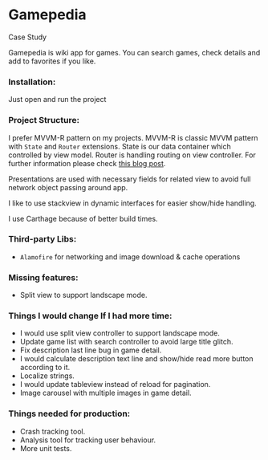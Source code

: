 # Gamepedia
Case Study

Gamepedia is wiki app for games. You can search games, check details and add to favorites if you like.

### Installation:
Just open and run the project

### Project Structure:
I prefer MVVM-R pattern on my projects. MVVM-R is classic MVVM pattern with `State` and `Router` extensions. State is our data container which controlled by view model. Router is handling routing on view controller. For further information please check [this blog post](https://medium.com/commencis/using-redux-with-mvvm-on-ios-18212454d676). 

Presentations are used with necessary fields for related view to avoid full network object passing around app. 

I like to use stackview in dynamic interfaces for easier show/hide handling.

I use Carthage because of better build times.

### Third-party Libs:
- `Alamofire` for networking and image download & cache operations

### Missing features:
- Split view to support landscape mode.

### Things I would change If I had more time:
- I would use split view controller to support landscape mode.
- Update game list with search controller to avoid large title glitch.
- Fix description last line bug in game detail.
- I would calculate description text line and show/hide read more button according to it.
- Localize strings.
- I would update tableview instead of reload for pagination.
- Image carousel with multiple images in game detail.

### Things needed for production:
- Crash tracking tool.
- Analysis tool for tracking user behaviour.
- More unit tests.
